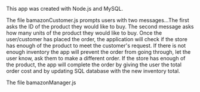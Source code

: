 
This app was created with Node.js and MySQL.

The file bamazonCustomer.js prompts users with two messages...The first asks the ID of the product they would like to buy.
The second message asks how many units of the product they would like to buy. Once the user/customer has placed the order, the application will check if the store has enough of the product to meet the customer's request. If there is not enough inventory 
the app will prevent the order from going through, let the user know, ask them to make a different order. If the store has enough of the product, the app will complete the order by giving the user the total order cost and by updating SQL database with the new inventory total.

The file bamazonManager.js 





